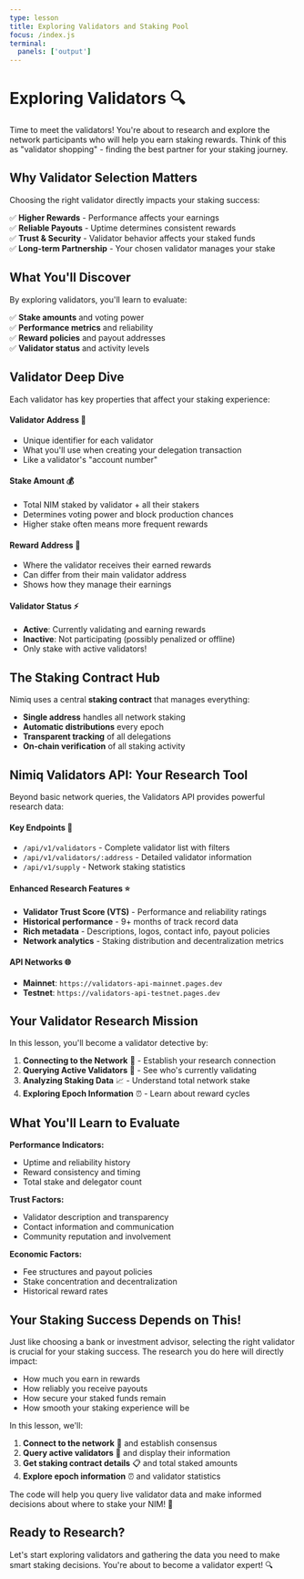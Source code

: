 ```yaml
---
type: lesson
title: Exploring Validators and Staking Pool
focus: /index.js
terminal:
  panels: ['output']
---
```


# Exploring Validators 🔍

Time to meet the validators! You're about to research and explore the network participants who will help you earn staking rewards. Think of this as "validator shopping" - finding the best partner for your staking journey.

## Why Validator Selection Matters

Choosing the right validator directly impacts your staking success:

✅ **Higher Rewards** - Performance affects your earnings  
✅ **Reliable Payouts** - Uptime determines consistent rewards  
✅ **Trust & Security** - Validator behavior affects your staked funds  
✅ **Long-term Partnership** - Your chosen validator manages your stake

## What You'll Discover

By exploring validators, you'll learn to evaluate:

✅ **Stake amounts** and voting power  
✅ **Performance metrics** and reliability  
✅ **Reward policies** and payout addresses  
✅ **Validator status** and activity levels

## Validator Deep Dive

Each validator has key properties that affect your staking experience:

#### Validator Address 📍
- Unique identifier for each validator
- What you'll use when creating your delegation transaction
- Like a validator's "account number"

#### Stake Amount 💰
- Total NIM staked by validator + all their stakers
- Determines voting power and block production chances
- Higher stake often means more frequent rewards

#### Reward Address 🎁
- Where the validator receives their earned rewards
- Can differ from their main validator address
- Shows how they manage their earnings

#### Validator Status ⚡
- **Active**: Currently validating and earning rewards
- **Inactive**: Not participating (possibly penalized or offline)
- Only stake with active validators!

## The Staking Contract Hub

Nimiq uses a central **staking contract** that manages everything:

- **Single address** handles all network staking
- **Automatic distributions** every epoch
- **Transparent tracking** of all delegations
- **On-chain verification** of all staking activity

## Nimiq Validators API: Your Research Tool

Beyond basic network queries, the Validators API provides powerful research data:

#### **Key Endpoints** 🔗
- `/api/v1/validators` - Complete validator list with filters
- `/api/v1/validators/:address` - Detailed validator information  
- `/api/v1/supply` - Network staking statistics

#### **Enhanced Research Features** ⭐
- **Validator Trust Score (VTS)** - Performance and reliability ratings
- **Historical performance** - 9+ months of track record data
- **Rich metadata** - Descriptions, logos, contact info, payout policies
- **Network analytics** - Staking distribution and decentralization metrics

#### **API Networks** 🌐
- **Mainnet**: `https://validators-api-mainnet.pages.dev`
- **Testnet**: `https://validators-api-testnet.pages.dev`

## Your Validator Research Mission

In this lesson, you'll become a validator detective by:

1. **Connecting to the Network** 🔌 - Establish your research connection
2. **Querying Active Validators** 👥 - See who's currently validating  
3. **Analyzing Staking Data** 📈 - Understand total network stake
4. **Exploring Epoch Information** ⏰ - Learn about reward cycles

## What You'll Learn to Evaluate

**Performance Indicators:**
- Uptime and reliability history
- Reward consistency and timing
- Total stake and delegator count

**Trust Factors:**
- Validator description and transparency
- Contact information and communication
- Community reputation and involvement

**Economic Factors:**
- Fee structures and payout policies
- Stake concentration and decentralization
- Historical reward rates

## Your Staking Success Depends on This!

Just like choosing a bank or investment advisor, selecting the right validator is crucial for your staking success. The research you do here will directly impact:

- How much you earn in rewards
- How reliably you receive payouts  
- How secure your staked funds remain
- How smooth your staking experience will be

In this lesson, we'll:

1. **Connect to the network** 🔌 and establish consensus
2. **Query active validators** 👥 and display their information
3. **Get staking contract details** 📋 and total staked amounts
4. **Explore epoch information** ⏰ and validator statistics

The code will help you query live validator data and make informed decisions about where to stake your NIM! 🌟

## Ready to Research?

Let's start exploring validators and gathering the data you need to make smart staking decisions. You're about to become a validator expert! 🔍
